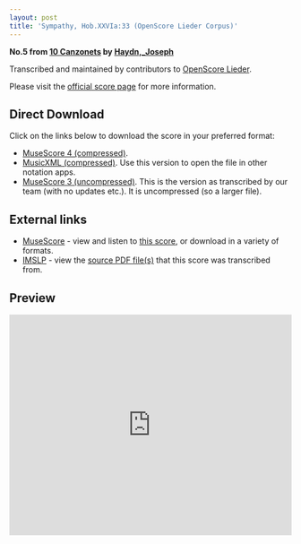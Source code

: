 ```yaml
---
layout: post
title: 'Sympathy, Hob.XXVIa:33 (OpenScore Lieder Corpus)'
---
```


__No.5 from [10 Canzonets](https://fourscoreandmore.org/OpenScore/Haydn%2C_Joseph/10_Canzonets/) by [Haydn,_Joseph](https://fourscoreandmore.org/OpenScore/Haydn%2C_Joseph)__

Transcribed and maintained by contributors to [OpenScore Lieder].

Please visit the [official score page] for more information.

[official score page]: https://musescore.com/openscore-lieder-corpus/scores/6456501
[OpenScore Lieder]: https://musescore.com/openscore-lieder-corpus

## Direct Download

Click on the links below to download the score in your preferred format:
- [MuseScore 4 (compressed)](https://fourscoreandmore.org/OpenScore/Haydn%2C_Joseph/10_Canzonets/05_Sympathy%2C_Hob.XXVIa33.mscz).
- [MusicXML (compressed)](https://fourscoreandmore.org/OpenScore/Haydn%2C_Joseph/10_Canzonets/05_Sympathy%2C_Hob.XXVIa33.mxl). Use this version to open the file in other notation apps.
- [MuseScore 3 (uncompressed)](https://raw.githubusercontent.com/OpenScore/Lieder/refs/heads/main/scores/Haydn%2C_Joseph/10_Canzonets/05_Sympathy%2C_Hob.XXVIa33/lc6456501.mscx). This is the version as transcribed by our team (with no updates etc.). It is uncompressed (so a larger file).

## External links

- [MuseScore] - view and listen to [this score][MuseScore], or download in a variety of formats.
- [IMSLP] - view the [source PDF file(s)][IMSLP] that this score was transcribed from.

[MuseScore]: https://musescore.com/score/6456501
[IMSLP]: https://imslp.org/wiki/Special:ReverseLookup/292750

## Preview

<iframe width="100%" height="394" src="https://musescore.com/openscore-lieder-corpus/scores/6456501/embed" frameborder="0" allowfullscreen allow="autoplay; fullscreen"></iframe>

